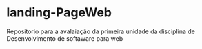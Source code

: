 # landing-PageWeb
Repositorio para a avalaiação da primeira unidade da disciplina de Desenvolvimento de softaware para web
